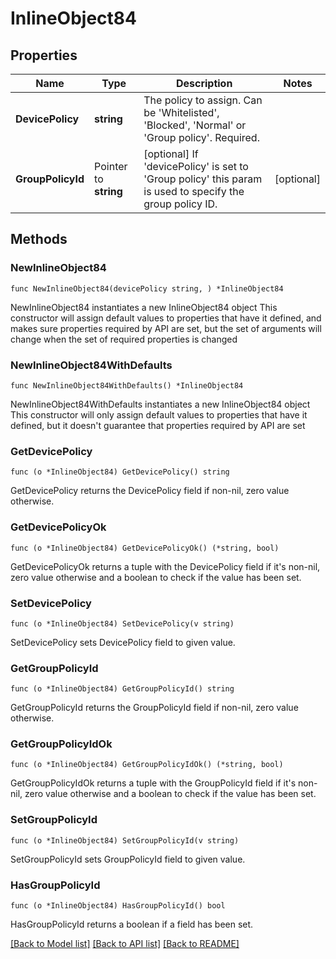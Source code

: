 # InlineObject84

## Properties

Name | Type | Description | Notes
------------ | ------------- | ------------- | -------------
**DevicePolicy** | **string** | The policy to assign. Can be &#39;Whitelisted&#39;, &#39;Blocked&#39;, &#39;Normal&#39; or &#39;Group policy&#39;. Required. | 
**GroupPolicyId** | Pointer to **string** | [optional] If &#39;devicePolicy&#39; is set to &#39;Group policy&#39; this param is used to specify the group policy ID. | [optional] 

## Methods

### NewInlineObject84

`func NewInlineObject84(devicePolicy string, ) *InlineObject84`

NewInlineObject84 instantiates a new InlineObject84 object
This constructor will assign default values to properties that have it defined,
and makes sure properties required by API are set, but the set of arguments
will change when the set of required properties is changed

### NewInlineObject84WithDefaults

`func NewInlineObject84WithDefaults() *InlineObject84`

NewInlineObject84WithDefaults instantiates a new InlineObject84 object
This constructor will only assign default values to properties that have it defined,
but it doesn't guarantee that properties required by API are set

### GetDevicePolicy

`func (o *InlineObject84) GetDevicePolicy() string`

GetDevicePolicy returns the DevicePolicy field if non-nil, zero value otherwise.

### GetDevicePolicyOk

`func (o *InlineObject84) GetDevicePolicyOk() (*string, bool)`

GetDevicePolicyOk returns a tuple with the DevicePolicy field if it's non-nil, zero value otherwise
and a boolean to check if the value has been set.

### SetDevicePolicy

`func (o *InlineObject84) SetDevicePolicy(v string)`

SetDevicePolicy sets DevicePolicy field to given value.


### GetGroupPolicyId

`func (o *InlineObject84) GetGroupPolicyId() string`

GetGroupPolicyId returns the GroupPolicyId field if non-nil, zero value otherwise.

### GetGroupPolicyIdOk

`func (o *InlineObject84) GetGroupPolicyIdOk() (*string, bool)`

GetGroupPolicyIdOk returns a tuple with the GroupPolicyId field if it's non-nil, zero value otherwise
and a boolean to check if the value has been set.

### SetGroupPolicyId

`func (o *InlineObject84) SetGroupPolicyId(v string)`

SetGroupPolicyId sets GroupPolicyId field to given value.

### HasGroupPolicyId

`func (o *InlineObject84) HasGroupPolicyId() bool`

HasGroupPolicyId returns a boolean if a field has been set.


[[Back to Model list]](../README.md#documentation-for-models) [[Back to API list]](../README.md#documentation-for-api-endpoints) [[Back to README]](../README.md)


